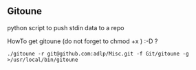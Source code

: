
## Gitoune
python script to push stdin data to a repo

  HowTo get gitoune (do not forget to chmod +x ) :-D ?

  `
    ./gitoune -r git@github.com:adlp/Misc.git -f Git/gitoune -g >/usr/local/bin/gitoune
    `
